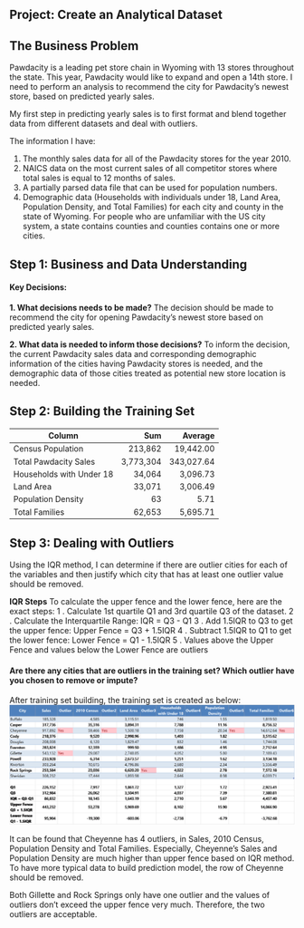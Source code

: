 ## Project: Create an Analytical Dataset

## The Business Problem
Pawdacity is a leading pet store chain in Wyoming with 13 stores throughout the state. This year, Pawdacity would like to expand and open a 14th store. I need to perform an analysis to recommend the city for Pawdacity’s newest store, based on predicted yearly sales.

My first step in predicting yearly sales is to first format and blend together data from different datasets and deal with outliers.

The information I have:
1.  The monthly sales data for all of the Pawdacity stores for the year 2010.
2.  NAICS data on the most current sales of all competitor stores where total sales is equal to 12 months of sales.
3.  A partially parsed data file that can be used for population numbers.
4.  Demographic data (Households with individuals under 18, Land Area, Population Density, and Total Families) for each city and county in the state of Wyoming. For people who are unfamiliar with the US city system, a state contains counties and counties contains one or more cities.

## Step 1: Business and Data Understanding
#### Key Decisions:
**1. What decisions needs to be made?**
The decision should be made to recommend the city for opening Pawdacity’s newest store based on predicted yearly sales.

**2. What data is needed to inform those decisions?**
To inform the decision, the current Pawdacity sales data and corresponding demographic information of the cities having Pawdacity stores is needed, and the demographic data of those cities treated as potential new store location is needed.

## Step 2: Building the Training Set

|          Column          |    Sum    |   Average  |
|------------------------|----------:|----------:|
| Census Population        |   213,862 |  19,442.00 |
| Total Pawdacity Sales    | 3,773,304 | 343,027.64 |
| Households with Under 18 |    34,064 |   3,096.73 |
| Land Area                |    33,071 |   3,006.49 |
| Population Density       |        63 |       5.71 |
| Total Families           |    62,653 |   5,695.71 |

## Step 3: Dealing with Outliers
Using the IQR method, I can determine if there are outlier cities for each of the variables and then justify which city that has at least one outlier value should be removed.

**IQR Steps**
To calculate the upper fence and the lower fence, here are the exact steps:
1 . Calculate 1st quartile Q1 and 3rd quartile Q3 of the dataset. 
2 . Calculate the Interquartile Range: IQR = Q3 - Q1
3 . Add 1.5IQR to Q3 to get the upper fence: Upper Fence = Q3 + 1.5IQR
4 . Subtract 1.5IQR to Q1 to get the lower fence: Lower Fence = Q1 - 1.5IQR
5 . Values above the Upper Fence and values below the Lower Fence are outliers

#### Are there any cities that are outliers in the training set? Which outlier have you chosen to remove or impute?
After training set building, the training set is created as below:
![pic here](https://github.com/rickyzhangwl/data_analytic_projects/blob/master/predictive_analytics/data_wrangling/pics/cleaned_training_set.png)

It can be found that Cheyenne has 4 outliers, in Sales, 2010 Census, Population Density and Total Families. Especially, Cheyenne’s Sales and Population Density are much higher than upper fence based on IQR method. To have more typical data to build prediction model, the row of Cheyenne should be removed. 

Both Gillette and Rock Springs only have one outlier and the values of outliers don’t exceed the upper fence very much. Therefore, the two outliers are acceptable.
